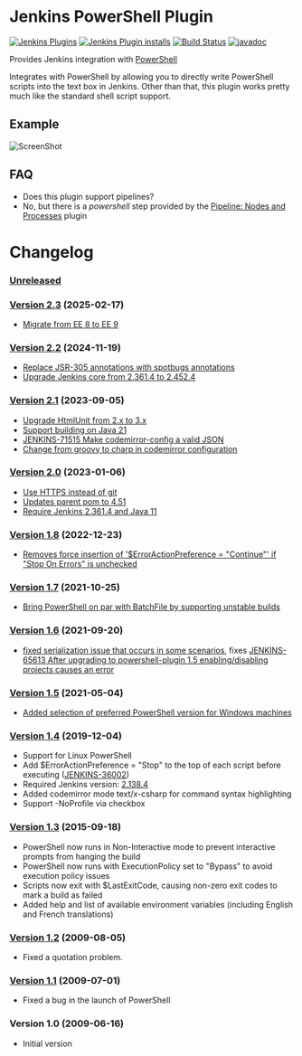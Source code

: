 Jenkins PowerShell Plugin
=========================

[![Jenkins Plugins](https://img.shields.io/jenkins/plugin/v/powershell)](https://github.com/jenkinsci/powershell-plugin/releases)
[![Jenkins Plugin installs](https://img.shields.io/jenkins/plugin/i/powershell)](https://plugins.jenkins.io/powershell)
[![Build Status](https://ci.jenkins.io/buildStatus/icon?job=Plugins/powershell-plugin/master)](https://ci.jenkins.io/blue/organizations/jenkins/Plugins%2Fpowershell-plugin/branches)
[![javadoc](https://img.shields.io/badge/javadoc-available-brightgreen.svg)](https://javadoc.jenkins.io/plugin/powershell/)

Provides Jenkins integration with [PowerShell](http://www.microsoft.com/powershell)

Integrates with PowerShell by allowing you to directly write
PowerShell scripts into the text box in Jenkins. Other than that, this
plugin works pretty much like the standard shell script support.

## Example

![ScreenShot](usage_example.png?raw=true)

## FAQ

- Does this plugin support pipelines?
- No, but there is a _powershell_ step provided by the [Pipeline: Nodes and Processes](https://github.com/jenkinsci/workflow-durable-task-step-plugin) plugin
  

# Changelog

### [Unreleased]

### [Version 2.3] (2025-02-17)

 - [Migrate from EE 8 to EE 9](https://github.com/jenkinsci/powershell-plugin/pull/32)

### [Version 2.2] (2024-11-19)

 - [Replace JSR-305 annotations with spotbugs annotations](https://github.com/jenkinsci/powershell-plugin/pull/29)
 - [Upgrade Jenkins core from 2.361.4 to 2.452.4](https://github.com/jenkinsci/powershell-plugin/pull/31)
 
### [Version 2.1] (2023-09-05)

 - [Upgrade HtmlUnit from 2.x to 3.x](https://github.com/jenkinsci/powershell-plugin/pull/25)
 - [Support building on Java 21](https://github.com/jenkinsci/powershell-plugin/pull/27)
 - [JENKINS-71515 Make codemirror-config a valid JSON](https://github.com/jenkinsci/powershell-plugin/pull/26)
 - [Change from groovy to charp in codemirror configuration](https://github.com/jenkinsci/powershell-plugin/pull/28)

### [Version 2.0] (2023-01-06)

 - [Use HTTPS instead of git](https://github.com/jenkinsci/powershell-plugin/pull/23)
 - [Updates parent pom to 4.51](https://github.com/jenkinsci/powershell-plugin/pull/22)
 - [Require Jenkins 2.361.4 and Java 11](https://github.com/jenkinsci/powershell-plugin/pull/24)
 
### [Version 1.8] (2022-12-23)

 - [Removes force insertion of '$ErrorActionPreference = "Continue"' if "Stop On Errors" is unchecked](https://github.com/jenkinsci/powershell-plugin/pull/21)

### [Version 1.7] (2021-10-25)

 - [Bring PowerShell on par with BatchFile by supporting unstable builds](https://github.com/jenkinsci/powershell-plugin/pull/14)

### [Version 1.6] (2021-09-20)

 - [fixed serialization issue that occurs in some scenarios](https://github.com/jenkinsci/powershell-plugin/pull/17), fixes [JENKINS-65613 After upgrading to powershell-plugin 1.5 enabling/disabling projects causes an error](https://issues.jenkins.io/browse/JENKINS-65613)

### [Version 1.5] (2021-05-04)

- [Added selection of preferred PowerShell version for Windows machines](https://github.com/jenkinsci/powershell-plugin/pull/16)

### [Version 1.4] (2019-12-04)

- Support for Linux PowerShell
- Add $ErrorActionPreference = "Stop" to the top of each script before executing ([JENKINS-36002](https://issues.jenkins-ci.org/browse/JENKINS-36002))
- Required Jenkins version:  [2.138.4](https://jenkins.io/changelog-stable/)
- Added codemirror mode text/x-csharp for command syntax highlighting
- Support -NoProfile via checkbox

### [Version 1.3] (2015-09-18)

-   PowerShell now runs in Non-Interactive mode to prevent interactive
    prompts from hanging the build
-   PowerShell now runs with ExecutionPolicy set to "Bypass" to avoid
    execution policy issues
-   Scripts now exit with $LastExitCode, causing non-zero exit codes to
    mark a build as failed
-   Added help and list of available environment variables (including
    English and French translations)

### [Version 1.2] (2009-08-05)

-   Fixed a quotation problem.

### [Version 1.1] (2009-07-01)

-   Fixed a bug in the launch of PowerShell

### Version 1.0 (2009-06-16)

-   Initial version

[Unreleased]: https://github.com/jenkinsci/powershell-plugin/compare/powershell-2.3...HEAD
[Version 2.3]: https://github.com/jenkinsci/powershell-plugin/compare/powershell-2.2...powershell-2.3
[Version 2.2]: https://github.com/jenkinsci/powershell-plugin/compare/powershell-2.1...powershell-2.2
[Version 2.1]: https://github.com/jenkinsci/powershell-plugin/compare/powershell-2.0...powershell-2.1
[Version 2.0]: https://github.com/jenkinsci/powershell-plugin/compare/powershell-1.8...powershell-2.0
[Version 1.8]: https://github.com/jenkinsci/powershell-plugin/compare/powershell-1.7...powershell-1.8
[Version 1.7]: https://github.com/jenkinsci/powershell-plugin/compare/powershell-1.6...powershell-1.7
[Version 1.6]: https://github.com/jenkinsci/powershell-plugin/compare/powershell-1.5...powershell-1.6
[Version 1.5]: https://github.com/jenkinsci/powershell-plugin/compare/powershell-1.4...powershell-1.5
[Version 1.4]: https://github.com/jenkinsci/powershell-plugin/compare/powershell-1.3...powershell-1.4
[Version 1.3]: https://github.com/jenkinsci/powershell-plugin/compare/powershell-1.2...powershell-1.3
[Version 1.2]: https://github.com/jenkinsci/powershell-plugin/compare/powershell-1.1...powershell-1.2
[Version 1.1]: https://github.com/jenkinsci/powershell-plugin/compare/powershell-1.0...powershell-1.1
[Version 1.0]: https://github.com/jenkinsci/powershell-plugin/compare/powershell-1.0...powershell-1.0
